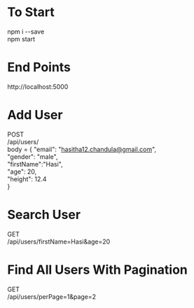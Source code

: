 # To Start

npm i --save <br />
npm start <br />

# End Points

http://localhost:5000
<br />

# Add User

POST <br/>
/api/users/ <br/>
body = {
"email": "hasitha12.chandula@gmail.com", <br/>
"gender": "male", <br/>
"firstName":"Hasi",<br/>
"age": 20, <br/>
"height": 12.4 <br/>
}

# Search User

GET <br />
/api/users/firstName=Hasi&age=20

# Find All Users With Pagination

GET <br />
/api/users/perPage=1&page=2
